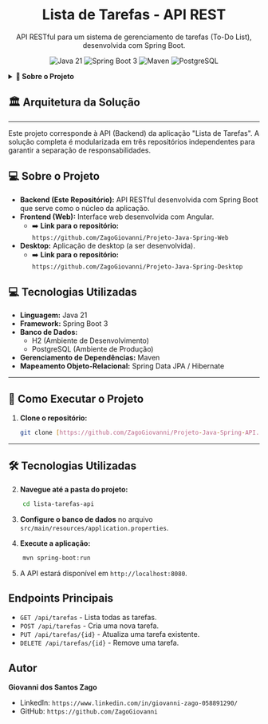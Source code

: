 <h1 align="center">Lista de Tarefas - API REST</h1>
<p align="center">API RESTful para um sistema de gerenciamento de tarefas (To-Do List), desenvolvida com Spring Boot.</p>

<p align="center">
  <img src="https://img.shields.io/badge/Java-21-blue?style=for-the-badge&logo=java" alt="Java 21">
  <img src="https://img.shields.io/badge/Spring_Boot-3-success?style=for-the-badge&logo=spring" alt="Spring Boot 3">
  <img src="https://img.shields.io/badge/Maven-4-red?style=for-the-badge&logo=apache-maven" alt="Maven">
  <img src="https://img.shields.io/badge/PostgreSQL-16-blue?style=for-the-badge&logo=postgresql" alt="PostgreSQL">
</p>

<details>
  <summary><strong>📝 Sobre o Projeto</strong></summary>
  <br>
  Esta API foi criada para servir como o backend da aplicação "Lista de Tarefas". Ela gerencia todas as operações de CRUD (Criar, Ler, Atualizar e Deletar) para as tarefas, utilizando uma arquitetura RESTful.

  O projeto foi desenvolvido seguindo o tutorial "Projeto Aplicação Full Stack" do professor Ricardo Tec.
</details>

## 🏛️ Arquitetura da Solução
---

Este projeto corresponde à API (Backend) da aplicação "Lista de Tarefas". A solução completa é modularizada em três repositórios independentes para garantir a separação de responsabilidades.
## 💻 Sobre o Projeto

* **Backend (Este Repositório):** API RESTful desenvolvida com Spring Boot que serve como o núcleo da aplicação.
* **Frontend (Web):** Interface web desenvolvida com Angular.
    * ➡️ **Link para o repositório:** `https://github.com/ZagoGiovanni/Projeto-Java-Spring-Web`
* **Desktop:** Aplicação de desktop (a ser desenvolvida).
    * ➡️ **Link para o repositório:** `https://github.com/ZagoGiovanni/Projeto-Java-Spring-Desktop`

## 💻 Tecnologias Utilizadas

* **Linguagem:** Java 21
* **Framework:** Spring Boot 3
* **Banco de Dados:**
    * H2 (Ambiente de Desenvolvimento)
    * PostgreSQL (Ambiente de Produção)
* **Gerenciamento de Dependências:** Maven
* **Mapeamento Objeto-Relacional:** Spring Data JPA / Hibernate
---

## 🚀 Como Executar o Projeto

1.  **Clone o repositório:**
    ```bash
    git clone [https://github.com/ZagoGiovanni/Projeto-Java-Spring-API.git]
    ```
---

## 🛠️ Tecnologias Utilizadas

2.  **Navegue até a pasta do projeto:**

```bash
    cd lista-tarefas-api
```

3.  **Configure o banco de dados** no arquivo `src/main/resources/application.properties`.

4.  **Execute a aplicação:**

```bash
    mvn spring-boot:run
```

5.  A API estará disponível em `http://localhost:8080`.

## Endpoints Principais

* `GET /api/tarefas` - Lista todas as tarefas.
* `POST /api/tarefas` - Cria uma nova tarefa.
* `PUT /api/tarefas/{id}` - Atualiza uma tarefa existente.
* `DELETE /api/tarefas/{id}` - Remove uma tarefa.

## Autor

**Giovanni dos Santos Zago**

- LinkedIn: `https://www.linkedin.com/in/giovanni-zago-058891290/`
- GitHub: `https://github.com/ZagoGiovanni`
